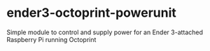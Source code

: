 # ender3-octoprint-powerunit
Simple module to control and supply power for an Ender 3-attached Raspberry Pi running Octoprint

